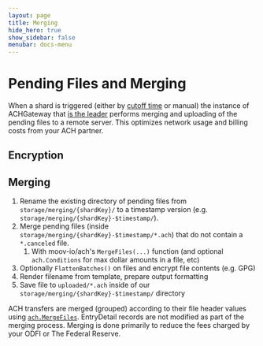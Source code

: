 ```yaml
---
layout: page
title: Merging
hide_hero: true
show_sidebar: false
menubar: docs-menu
---
```


# Pending Files and Merging

When a shard is triggered (either by [cutoff time](../cutoffs/) or manual) the instance of ACHGateway that [is the leader](../leadership/) performs merging and uploading of the pending files to a remote server. This optimizes network usage and billing costs from your ACH partner.

## Encryption

## Merging

1. Rename the existing directory of pending files from `storage/merging/{shardKey}/` to a timestamp version (e.g. `storage/merging/{shardKey}-$timestamp/`).
1. Merge pending files (inside `storage/merging/{shardKey}-$timestamp/*.ach`) that do not contain a `*.canceled` file.
   1. With moov-io/ach's `MergeFiles(...)` function (and optional `ach.Conditions` for max dollar amounts in a file, etc)
1. Optionally `FlattenBatches()` on files and encrypt file contents (e.g. GPG)
1. Render filename from template, prepare output formatting
1. Save file to `uploaded/*.ach` inside of our `storage/merging/{shardKey}-$timestamp/` directory

ACH transfers are merged (grouped) according to their file header values using [`ach.MergeFiles`](https://godoc.org/github.com/moov-io/ach#MergeFiles). EntryDetail records are not modified as part of the merging process. Merging is done primarily to reduce the fees charged by your ODFI or The Federal Reserve.

